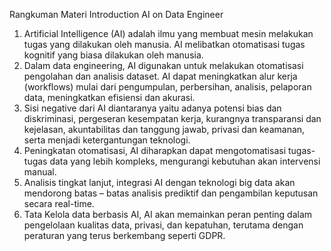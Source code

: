 Rangkuman Materi Introduction AI on Data Engineer
1.	Artificial Intelligence (AI) adalah ilmu yang membuat mesin melakukan tugas yang dilakukan oleh manusia. AI melibatkan otomatisasi tugas kognitif yang biasa dilakukan oleh manusia.
2.	Dalam data engineering, AI digunakan untuk melakukan otomatisasi pengolahan dan analisis dataset. AI dapat meningkatkan alur kerja (workflows) mulai dari pengumpulan, perbersihan, analisis, pelaporan data, meningkatkan efisiensi dan akurasi.
3.	Sisi negative dari AI diantaranya yaitu adanya potensi bias dan diskriminasi, pergeseran kesempatan kerja, kurangnya transparansi dan kejelasan, akuntabilitas dan tanggung jawab, privasi dan keamanan, serta menjadi ketergantungan teknologi.
4.	Peningkatan otomatisasi, AI diharapkan dapat mengotomatisasi tugas-tugas data yang lebih kompleks, mengurangi kebutuhan akan intervensi manual.
5.	Analisis tingkat lanjut, integrasi AI dengan teknologi big data akan mendorong batas – batas analisis prediktif dan pengambilan keputusan secara real-time.
6.	Tata Kelola data berbasis AI, AI akan memainkan peran penting dalam pengelolaan kualitas data, privasi, dan kepatuhan, terutama dengan peraturan yang terus berkembang seperti GDPR.
